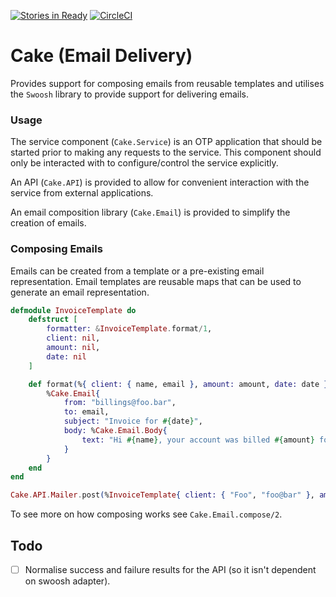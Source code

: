 [![Stories in Ready](https://badge.waffle.io/ZURASTA/cake.png?label=ready&title=Ready)](https://waffle.io/ZURASTA/cake?utm_source=badge) [![CircleCI](https://circleci.com/gh/ZURASTA/cake.svg?style=svg)](https://circleci.com/gh/ZURASTA/cake)
# Cake (Email Delivery)

Provides support for composing emails from reusable templates and utilises the `Swoosh` library to provide support for delivering emails.


### Usage

The service component (`Cake.Service`) is an OTP application that should be started prior to making any requests to the service. This component should only be interacted with to configure/control the service explicitly.

An API (`Cake.API`) is provided to allow for convenient interaction with the service from external applications.

An email composition library (`Cake.Email`) is provided to simplify the creation of emails.


### Composing Emails

Emails can be created from a template or a pre-existing email representation. Email templates are reusable maps that can be used to generate an email representation.

```elixir
defmodule InvoiceTemplate do
    defstruct [
        formatter: &InvoiceTemplate.format/1,
        client: nil,
        amount: nil,
        date: nil
    ]

    def format(%{ client: { name, email }, amount: amount, date: date }) do
        %Cake.Email{
            from: "billings@foo.bar",
            to: email,
            subject: "Invoice for #{date}",
            body: %Cake.Email.Body{
                text: "Hi #{name}, your account was billed #{amount} for the period (#{date})."
            }
        }
    end
end

Cake.API.Mailer.post(%InvoiceTemplate{ client: { "Foo", "foo@bar" }, amount: "$100", date: "January" })
```

To see more on how composing works see `Cake.Email.compose/2`.


Todo
----

- [ ] Normalise success and failure results for the API (so it isn't dependent on swoosh adapter).
